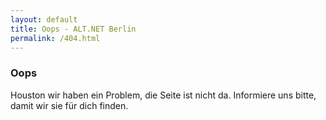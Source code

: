 ```yaml
---
layout: default
title: Oops - ALT.NET Berlin
permalink: /404.html
---
```

### Oops
Houston wir haben ein Problem, die Seite ist nicht da.
Informiere uns bitte, damit wir sie für dich finden.
